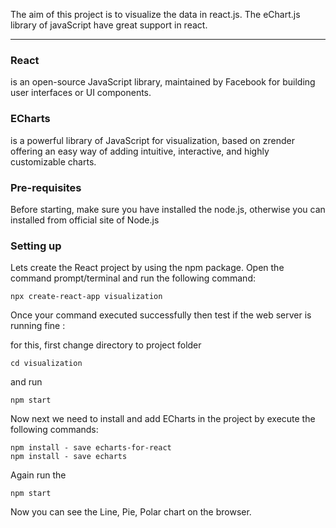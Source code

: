 The aim of this project is to visualize the data in react.js. The eChart.js library of javaScript have great support in react. 

---

### React 
is an open-source JavaScript library, maintained by Facebook for building user interfaces or UI components.
### ECharts 
is a powerful library of JavaScript for visualization, based on zrender offering an easy way of adding intuitive, interactive, and highly customizable charts.


### Pre-requisites
Before starting, make sure you have installed the node.js, otherwise you can installed from official site of Node.js

### Setting up
Lets create the React project by using the npm package. Open the command prompt/terminal and run the following command:

    npx create-react-app visualization
    
Once your command executed successfully then test if the web server is running fine :

for this, first change directory to project folder

    cd visualization
    
and run 

    npm start
    
Now next we need to install and add ECharts in the project by execute the following commands:

    npm install - save echarts-for-react
    npm install - save echarts
    
Again run the 

    npm start
    
Now you can see the Line, Pie, Polar chart on the browser.

